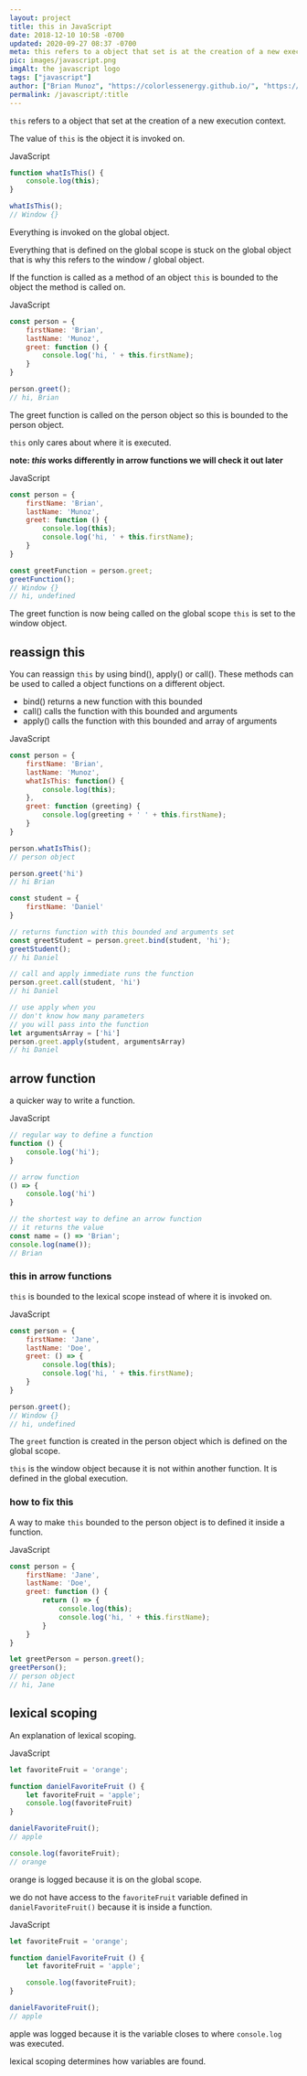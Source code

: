 ```yaml
---
layout: project
title: this in JavaScript
date: 2018-12-10 10:58 -0700
updated: 2020-09-27 08:37 -0700
meta: this refers to a object that set is at the creation of a new execution context.
pic: images/javascript.png
imgAlt: the javascript logo
tags: ["javascript"]
author: ["Brian Munoz", "https://colorlessenergy.github.io/", "https://github.com/colorlessenergy"]
permalink: /javascript/:title
---
```


<code class="highlight__code">this</code> refers to a object that set at the creation of a new execution context.

The value of <code class="highlight__code">this</code> is the object it is invoked on. 

<p class="highlight__file-desc">JavaScript</p>

```javascript
function whatIsThis() {
    console.log(this);
}

whatIsThis();
// Window {}
```

Everything is invoked on the global object.

Everything that is defined on the global scope is stuck on the global object that is why
this refers to the window / global object.

If the function is called as a method of an object <code class="highlight__code">this</code> is bounded to the object the method is called on.

<p class="highlight__file-desc">JavaScript</p>

```javascript
const person = {
    firstName: 'Brian',
    lastName: 'Munoz',
    greet: function () {
        console.log('hi, ' + this.firstName);
    }
}

person.greet();
// hi, Brian
```

The greet function is called on the person object so this is bounded to the person object.

<code class="highlight__code">this</code> only cares about where it is executed.

**note: *this* works differently in arrow functions we will check it out later**

<p class="highlight__file-desc">JavaScript</p>

```javascript
const person = {
    firstName: 'Brian',
    lastName: 'Munoz',
    greet: function () { 
        console.log(this);
        console.log('hi, ' + this.firstName);
    }
}

const greetFunction = person.greet;
greetFunction();
// Window {}
// hi, undefined
```

The greet function is now being called on the global scope <code class="highlight__code">this</code> is set to the window object.

## reassign this

You can reassign <code class="highlight__code">this</code> by using <span class="highlight__code">bind()</span>, <span class="highlight__code">apply()</span> or <span class="highlight__code">call()</span>. These methods can be used to called a object functions on a different object.

* bind() returns a new function with this bounded
* call() calls the function with this bounded and arguments
* apply() calls the function with this bounded and array of arguments

<p class="highlight__file-desc">JavaScript</p>

```javascript
const person = {
    firstName: 'Brian',
    lastName: 'Munoz',
    whatIsThis: function() {
        console.log(this); 
    },
    greet: function (greeting) {
        console.log(greeting + ' ' + this.firstName);
    }
}

person.whatIsThis();
// person object

person.greet('hi')
// hi Brian

const student = {
    firstName: 'Daniel'
}

// returns function with this bounded and arguments set
const greetStudent = person.greet.bind(student, 'hi');
greetStudent();
// hi Daniel

// call and apply immediate runs the function
person.greet.call(student, 'hi')
// hi Daniel

// use apply when you
// don't know how many parameters
// you will pass into the function
let argumentsArray = ['hi']
person.greet.apply(student, argumentsArray)
// hi Daniel
```

## arrow function

a quicker way to write a function.


<p class="highlight__file-desc">JavaScript</p>

```javascript
// regular way to define a function
function () {
    console.log('hi');
}

// arrow function
() => {
    console.log('hi')
}

// the shortest way to define an arrow function
// it returns the value
const name = () => 'Brian';
console.log(name());
// Brian
```

### this in arrow functions

<code class="highlight__code">this</code> is bounded to the lexical scope instead of where it is invoked on.

<p class="highlight__file-desc">JavaScript</p>

```javascript
const person = {
    firstName: 'Jane',
    lastName: 'Doe',
    greet: () => {
        console.log(this);
        console.log('hi, ' + this.firstName);
    }
}

person.greet();
// Window {}
// hi, undefined
```
The <code class="highlight__code">greet</code> function is created in the person object which is defined on the global scope.

<code class="highlight__code">this</code> is the window object because it is not within another function. It is defined in the global execution.

### how to fix this


A way to make <code class="highlight__code">this</code> bounded to the person object is to defined it inside a function.

<p class="highlight__file-desc">JavaScript</p>

```javascript
const person = {
    firstName: 'Jane',
    lastName: 'Doe',
    greet: function () {
        return () => {
            console.log(this);
            console.log('hi, ' + this.firstName);
        }
    }
}

let greetPerson = person.greet();
greetPerson();
// person object
// hi, Jane
```

## lexical scoping

An explanation of lexical scoping.

<p class="highlight__file-desc">JavaScript</p>

```javascript
let favoriteFruit = 'orange';

function danielFavoriteFruit () {
    let favoriteFruit = 'apple';
    console.log(favoriteFruit)
}

danielFavoriteFruit();
// apple

console.log(favoriteFruit);
// orange
```

orange is logged because it is on the global scope. 

we do not have access to the <code class="highlight__code">favoriteFruit</code> variable defined in <code class="highlight__code">danielFavoriteFruit()</code> because it is inside a function.

<p class="highlight__file-desc">JavaScript</p>

```javascript
let favoriteFruit = 'orange';

function danielFavoriteFruit () {
    let favoriteFruit = 'apple';

    console.log(favoriteFruit);
}

danielFavoriteFruit();
// apple
```

apple was logged because it is the variable closes to where <code class="highlight__code">console.log</code> was executed.

lexical scoping determines how variables are found.